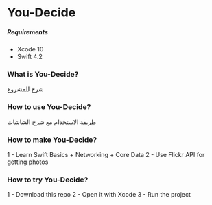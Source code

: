 # You-Decide


##### Requirements
* Xcode 10
* Swift 4.2

### What is You-Decide?
شرح للمشروع

### How to use You-Decide?
طريقة الاستخدام مع شرح الشاشات

### How to make You-Decide?

1 - Learn Swift Basics + Networking + Core Data
2 - Use Flickr API for getting photos

### How to try You-Decide?
1 - Download this repo
2 - Open it with Xcode
3 - Run the project
